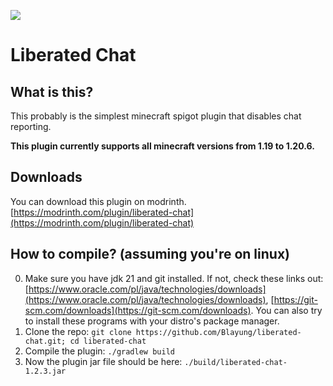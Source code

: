 [![](https://cdn.jsdelivr.net/npm/@intergrav/devins-badges@3/assets/cozy/available/modrinth_vector.svg)](https://modrinth.com/plugin/liberated-chat)

# Liberated Chat

## What is this?
This probably is the simplest minecraft spigot plugin that disables chat reporting.  
  
**This plugin currently supports all minecraft versions from 1.19 to 1.20.6.**

## Downloads
You can download this plugin on modrinth. [https://modrinth.com/plugin/liberated-chat](https://modrinth.com/plugin/liberated-chat)

## How to compile? (assuming you're on linux)
0. Make sure you have jdk 21 and git installed. If not, check these links out: [https://www.oracle.com/pl/java/technologies/downloads](https://www.oracle.com/pl/java/technologies/downloads), [https://git-scm.com/downloads](https://git-scm.com/downloads). You can also try to install these programs with your distro's package manager.
1. Clone the repo: `git clone https://github.com/Blayung/liberated-chat.git; cd liberated-chat`
2. Compile the plugin: `./gradlew build`
3. Now the plugin jar file should be here: `./build/liberated-chat-1.2.3.jar`

